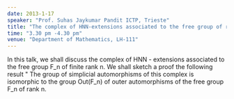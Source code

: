 ```yaml
---
date: 2013-1-17
speaker: "Prof. Suhas Jaykumar Pandit ICTP, Trieste"
title: "The complex of HNN-extensions associated to the free group of rank n"
time: "3.30 pm -4.30 pm"
venue: "Department of Mathematics, LH-111"
---
```

In this talk,  we shall discuss the complex of HNN - extensions
associated to the free group F_n  of finite rank n.   We shall sketch a
proof the following result " The group of simplicial automorphisms  of this
complex is isomorphic to the group Out(F_n) of outer automorphisms  of the
free group F_n of rank n.
